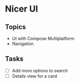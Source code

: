 # Nicer UI

## Topics

- UI with Compose Multiplatform
- Navigation

## Tasks

- [ ] Add more options to search
- [ ] Details view for a card
